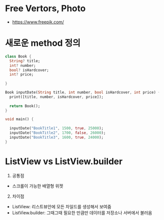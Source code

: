 # Free Vertors, Photo
- https://www.freepik.com/

# 새로운 method 정의
```dart
class Book {
  String? title;
  int? number;
  bool? isHardcover;
  int? price;
  
}

Book inputDate(String title, int number, bool isHardcover, int price) {
  print([title, number, isHardcover, price]);
  
  return Book();
}

void main() {
  
  inputDate("BookTitle1", 1500, true, 25000);
  inputDate("BookTitle2", 1700, false, 26000);
  inputDate("BookTitle3", 1600, true, 24000);
}
```

# ListView vs ListView.builder
1. 공통점
- 스크롤이 가능한 배열형 위젯

2. 차이점
- ListView: 리스트뷰안에 모든 차일드를 생성해서 보여줌
- ListView.builder: 그때그때 필요한 만큼만 데이터를 저장소나 서버에서 불러옴